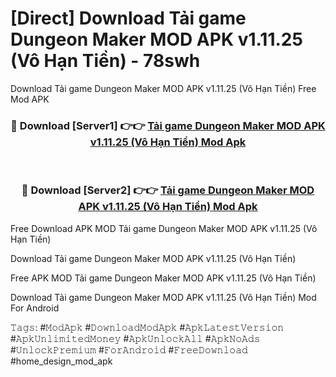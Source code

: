 # [Direct] Download Tải game Dungeon Maker MOD APK v1.11.25 (Vô Hạn Tiền) - 78swh
Download Tải game Dungeon Maker MOD APK v1.11.25 (Vô Hạn Tiền) Free Mod APK

<div align="center">
<h3>🔴 Download [Server1] 👉👉 <a href="https://apk-comot.site?title=Tải_game_Dungeon_Maker_MOD_APK_v1.11.25_(Vô_Hạn_Tiền)">Tải game Dungeon Maker MOD APK v1.11.25 (Vô Hạn Tiền) Mod Apk</a></h3><br>

<h3>🔴 Download [Server2] 👉👉 <a href="https://apk-comot.site?title=Tải_game_Dungeon_Maker_MOD_APK_v1.11.25_(Vô_Hạn_Tiền)">Tải game Dungeon Maker MOD APK v1.11.25 (Vô Hạn Tiền) Mod Apk</a></h3>
</div>


Free Download APK MOD Tải game Dungeon Maker MOD APK v1.11.25 (Vô Hạn Tiền)

Download Tải game Dungeon Maker MOD APK v1.11.25 (Vô Hạn Tiền) 

Free APK MOD Tải game Dungeon Maker MOD APK v1.11.25 (Vô Hạn Tiền) 

Download Tải game Dungeon Maker MOD APK v1.11.25 (Vô Hạn Tiền) Mod For Android

𝚃𝚊𝚐𝚜: #𝙼𝚘𝚍𝙰𝚙𝚔 #𝙳𝚘𝚠𝚗𝚕𝚘𝚊𝚍𝙼𝚘𝚍𝙰𝚙𝚔 #𝙰𝚙𝚔𝙻𝚊𝚝𝚎𝚜𝚝𝚅𝚎𝚛𝚜𝚒𝚘𝚗 #𝙰𝚙𝚔𝚄𝚗𝚕𝚒𝚖𝚒𝚝𝚎𝚍𝙼𝚘𝚗𝚎𝚢 #𝙰𝚙𝚔𝚄𝚗𝚕𝚘𝚌𝚔𝙰𝚕𝚕 #𝙰𝚙𝚔𝙽𝚘𝙰𝚍𝚜 #𝚄𝚗𝚕𝚘𝚌𝚔𝙿𝚛𝚎𝚖𝚒𝚞𝚖 #𝙵𝚘𝚛𝙰𝚗𝚍𝚛𝚘𝚒𝚍 #𝙵𝚛𝚎𝚎𝙳𝚘𝚠𝚗𝚕𝚘𝚊𝚍 #home_design_mod_apk
